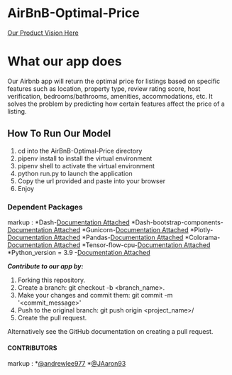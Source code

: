 # AirBnB-Optimal-Price

[Our Product Vision Here](https://docs.google.com/document/d/1OvequO0kK5dJZIkCUqQgHysbUKwPrAQn2oCjlpLD7AE/edit?usp=sharing)

# What our app does #
Our Airbnb app will return the optimal price for listings based on specific features such as location, property type, review rating score, host verification, bedrooms/bathrooms, amenities, accommodations, etc. It solves the problem by predicting how certain features affect the price of a listing.

## How To Run Our Model ##
1. cd into the AirBnB-Optimal-Price directory 
2. pipenv install to install the virtual environment
3. pipenv shell to activate the virtual environment
4. python run.py to launch the application
5. Copy the url provided and paste into your browser
6. Enjoy


### Dependent Packages ###
markup :    *Dash-[Documentation Attached](https://dash.plotly.com/installation)
            *Dash-bootstrap-components-[Documentation Attached](https://dash-bootstrap-components.opensource.faculty.ai/)
            *Gunicorn-[Documentation Attached](https://docs.gunicorn.org/en/stable/install.html)
            *Plotly-[Documentation Attached](https://plotly.com/python/getting-started/)
            *Pandas-[Documentation Attached](https://pandas.pydata.org/pandas-docs/stable/getting_started/install.html)
            *Colorama-[Documentation Attached](https://pypi.org/project/colorama/)
            *Tensor-flow-cpu-[Documentation Attached](https://www.tensorflow.org/install/pip)
            *Python_version = 3.9 -[Documentation Attached](https://www.python.org/downloads/)

***Contribute to our app by:*** 

1. Forking this repository.
2. Create a branch: git checkout -b <branch_name>.
3. Make your changes and commit them: git commit -m '<commit_message>'
4. Push to the original branch: git push origin <project_name>/<location>
5. Create the pull request.

Alternatively see the GitHub documentation on creating a pull request.

#### CONTRIBUTORS ####
markup :    *[@andrewlee977](https://github.com/orgs/ft-airbnb-price-01/people/andrewlee977)
            *[@JAaron93](https://github.com/orgs/ft-airbnb-price-01/people/JAaron93)